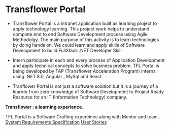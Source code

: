 # Transflower Portal

- Transflower Portal is a intranet application  built as learning project to apply technology learning. This project work helps to understand complete end to end Software Development process using Agile Methodolgy. The main purpose of this activity is to learn technologies by doing hands on. We could learn and apply skills of Software Development to build FullStack .NET Developer Skill.

- Intern participate in each and every process of Application Development and apply technical concepts to solve business problem. TFL Portal is being developed by TAP (Transflower Acceleration Program) interns using .NET 8.0, Angular , MySql and React.
- Tranflower Portal is not  just a software solution but it is a journey of a learner from zero knowledge of Software Development to Project Ready Resource for an IT (Information Technology) company.

<b>Transflower : a learning experience.</b>


TFL Portal is a Software Crafting expereince along with Mentor and team .
<a href="https://github.com/RaviTambade/TFLPortal/blob/main/Documentation/SRS.md"> System Requirements Specification</a>
<a href="https://github.com/RaviTambade/TFLPortal/blob/main/Documentation/userstory.md"> User Stories</a>
